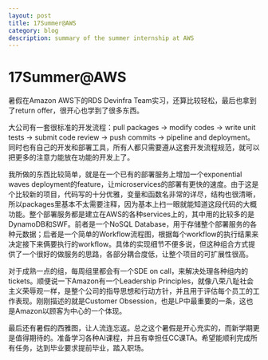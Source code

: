 ```yaml
---
layout: post
title: 17Summer@AWS
category: blog
description: summary of the summer internship at AWS
---
```


# 17Summer@AWS

暑假在Amazon AWS下的RDS Devinfra Team实习，还算比较轻松，最后也拿到了return offer，很开心也学到了很多东西。

大公司有一套很标准的开发流程：pull packages -> modify codes -> write unit tests -> submit code review -> push commits -> pipeline and deployment。同时也有自己的开发和部署工具，所有人都只需要遵从这套开发流程规范，就可以把更多的注意力能放在功能的开发上了。

我所做的东西比较简单，就是在一个已有的部署服务上增加一个exponential waves deployment的feature，让microservices的部署有更快的速度。由于这是个比较新的项目，代码写的十分优雅，变量和函数名非常的详尽，结构也很清晰，所以packages里基本不太需要注释，因为基本上扫一眼就能知道这段代码的大概功能。整个部署服务都是建立在AWS的各种services上的，其中用的比较多的是DynamoDB和SWF。前者是一个NoSQL Database，用于存储整个部署服务的各种元数据；后者是一个简单的Workflow流程图，根据每个workflow的执行结果来决定接下来俩要执行的workflow。具体的实现细节不便多说，但这种组合方式提供了一个很好的做服务的思路，各部分耦合度低，让整个项目的可扩展性很高。

对于成熟一点的组，每周组里都会有一个SDE on call，来解决处理各种组内的tickets。顺便说一下Amazon有一个Leadership Principles，就像八荣八耻社会主义荣辱观一样，是整个公司的指导思想和行动方针，并且用于评估每个员工的工作表现。刚刚描述的就是Customer Obsession，也是LP中最重要的一条，这也是Amazon以顾客为中心的一个体现。

最后还有暑假的西雅图，让人流连忘返。总之这个暑假是开心充实的，而新学期更是值得期待的。准备学习各种AI课程，并且有幸担任CC课TA。希望能顺利完成所有任务，达到毕业要求提前毕业，踏入职场。
